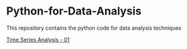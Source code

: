 # Python-for-Data-Analysis
This repository contains the python code for data analysis techniques


[Time Series Analysis - 01](https://nbviewer.jupyter.org/github/dylan-kuo/Python-for-Data-Analysis/blob/master/Time-Series-Analysis-01.ipynb)
